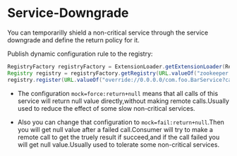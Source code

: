 # Service-Downgrade

You can temporarilly shield a non-critical service through the service downgrade and define the return policy for it.


Publish dynamic configuration rule to the registry:

```java
RegistryFactory registryFactory = ExtensionLoader.getExtensionLoader(RegistryFactory.class).getAdaptiveExtension();
Registry registry = registryFactory.getRegistry(URL.valueOf("zookeeper://10.20.153.10:2181"));
registry.register(URL.valueOf("override://0.0.0.0/com.foo.BarService?category=configurators&dynamic=false&application=foo&mock=force:return+null"));
```

* The configuration `mock=force:return+null` means that all calls of this service will return null value directly,without making remote calls.Usually used to reduce the effect of some slow non-critical services.

* Also you can change that configuration to `mock=fail:return+null`.Then you will get null value after a failed call.Consumer will try to make a remote call to get the truely result if succeed,and if the call failed you will get null value.Usually used to tolerate some non-critical services.


[^1]: supported after version `2.2.0` 

